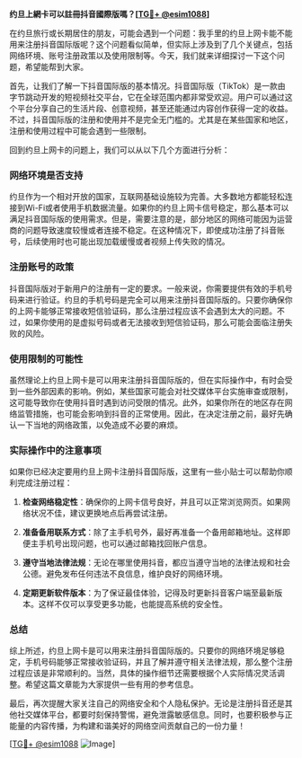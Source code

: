 **约旦上網卡可以註冊抖音國際版嗎？[[TG💪+ @esim1088](https://t.me/s/esim1088)]**

在约旦旅行或长期居住的朋友，可能会遇到一个问题：我手里的约旦上网卡能不能用来注册抖音国际版呢？这个问题看似简单，但实际上涉及到了几个关键点，包括网络环境、账号注册政策以及使用限制等。今天，我们就来详细探讨一下这个问题，希望能帮到大家。

首先，让我们了解一下抖音国际版的基本情况。抖音国际版（TikTok）是一款由字节跳动开发的短视频社交平台，它在全球范围内都非常受欢迎。用户可以通过这个平台分享自己的生活片段、创意视频，甚至还能通过内容创作获得一定的收益。不过，抖音国际版的注册和使用并不是完全无门槛的。尤其是在某些国家和地区，注册和使用过程中可能会遇到一些限制。

回到约旦上网卡的问题上，我们可以从以下几个方面进行分析：

### 网络环境是否支持

约旦作为一个相对开放的国家，互联网基础设施较为完善。大多数地方都能轻松连接到Wi-Fi或者使用手机数据流量。如果你的约旦上网卡信号稳定，那么基本可以满足抖音国际版的使用需求。但是，需要注意的是，部分地区的网络可能因为运营商的问题导致速度较慢或者连接不稳定。在这种情况下，即使成功注册了抖音账号，后续使用时也可能出现加载缓慢或者视频上传失败的情况。

### 注册账号的政策

抖音国际版对于新用户的注册有一定的要求。一般来说，你需要提供有效的手机号码来进行验证。约旦的手机号码是完全可以用来注册抖音国际版的。只要你确保你的上网卡能够正常接收短信验证码，那么注册过程应该不会遇到太大的问题。不过，如果你使用的是虚拟号码或者无法接收到短信验证码，那么可能会面临注册失败的风险。

### 使用限制的可能性

虽然理论上约旦上网卡是可以用来注册抖音国际版的，但在实际操作中，有时会受到一些外部因素的影响。例如，某些国家可能会对社交媒体平台实施审查或限制，这可能导致你在使用抖音时遇到访问受限的情况。此外，如果你所在的地区存在网络监管措施，也可能会影响到抖音的正常使用。因此，在决定注册之前，最好先确认一下当地的网络政策，以免造成不必要的麻烦。

### 实际操作中的注意事项

如果你已经决定要用约旦上网卡注册抖音国际版，这里有一些小贴士可以帮助你顺利完成注册过程：

1. **检查网络稳定性**：确保你的上网卡信号良好，并且可以正常浏览网页。如果网络状况不佳，建议更换地点后再尝试注册。
   
2. **准备备用联系方式**：除了主手机号外，最好再准备一个备用邮箱地址。这样即便主手机号出现问题，也可以通过邮箱找回账户信息。

3. **遵守当地法律法规**：无论在哪里使用抖音，都应当遵守当地的法律法规和社会公德。避免发布任何违法不良信息，维护良好的网络环境。

4. **定期更新软件版本**：为了保证最佳体验，记得及时更新抖音客户端至最新版本。这样不仅可以享受更多功能，也能提高系统的安全性。

### 总结

综上所述，约旦上网卡是可以用来注册抖音国际版的。只要你的网络环境足够稳定，手机号码能够正常接收验证码，并且了解并遵守相关法律法规，那么整个注册过程应该是非常顺利的。当然，具体的操作细节还需要根据个人实际情况灵活调整。希望这篇文章能为大家提供一些有用的参考信息。

最后，再次提醒大家关注自己的网络安全和个人隐私保护。无论是注册抖音还是其他社交媒体平台，都要时刻保持警惕，避免泄露敏感信息。同时，也要积极参与正能量的内容传播，为构建和谐美好的网络空间贡献自己的一份力量！

[[TG💪+ @esim1088](https://t.me/s/esim1088) ![Image](https://i.postimg.cc/4NQfJmqS/Snipaste-2025-05-13-00-14-12.png)]